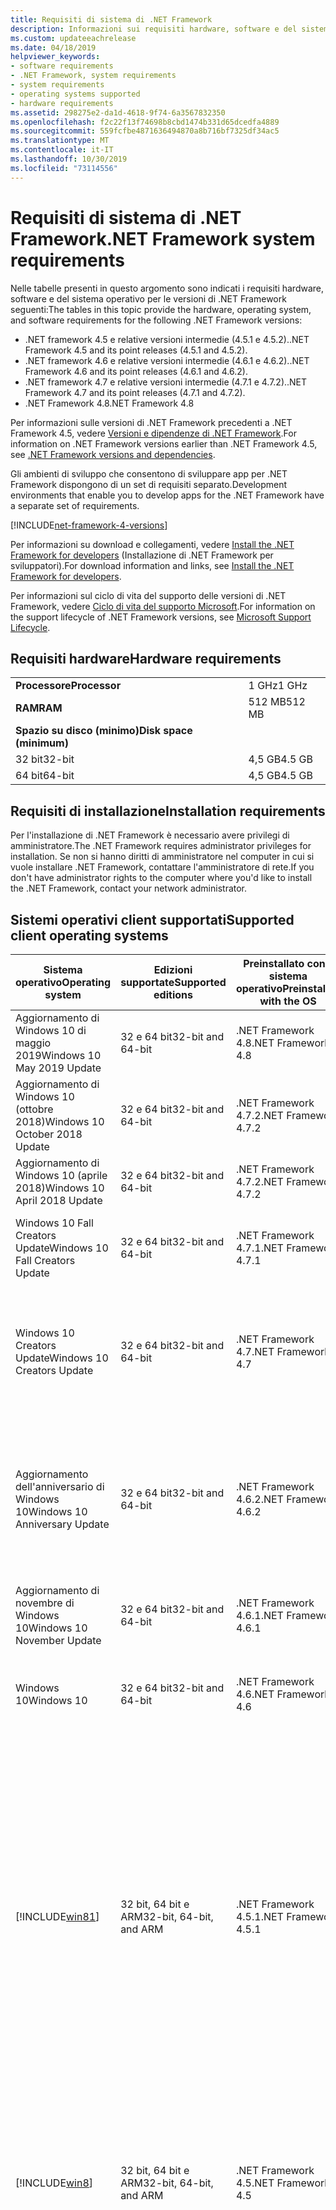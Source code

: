 ```yaml
---
title: Requisiti di sistema di .NET Framework
description: Informazioni sui requisiti hardware, software e del sistema operativo per installare .NET Framework 4.5 e versioni successive.
ms.custom: updateeachrelease
ms.date: 04/18/2019
helpviewer_keywords:
- software requirements
- .NET Framework, system requirements
- system requirements
- operating systems supported
- hardware requirements
ms.assetid: 298275e2-da1d-4618-9f74-6a3567832350
ms.openlocfilehash: f2c22f13f74698b8cbd1474b331d65dcedfa4889
ms.sourcegitcommit: 559fcfbe4871636494870a8b716bf7325df34ac5
ms.translationtype: MT
ms.contentlocale: it-IT
ms.lasthandoff: 10/30/2019
ms.locfileid: "73114556"
---
```

# <a name="net-framework-system-requirements"></a><span data-ttu-id="95db5-103">Requisiti di sistema di .NET Framework</span><span class="sxs-lookup"><span data-stu-id="95db5-103">.NET Framework system requirements</span></span>

<span data-ttu-id="95db5-104">Nelle tabelle presenti in questo argomento sono indicati i requisiti hardware, software e del sistema operativo per le versioni di .NET Framework seguenti:</span><span class="sxs-lookup"><span data-stu-id="95db5-104">The tables in this topic provide the hardware, operating system, and software requirements for the following .NET Framework versions:</span></span>

- <span data-ttu-id="95db5-105">.NET framework 4.5 e relative versioni intermedie (4.5.1 e 4.5.2).</span><span class="sxs-lookup"><span data-stu-id="95db5-105">.NET Framework 4.5 and its point releases (4.5.1 and 4.5.2).</span></span>
- <span data-ttu-id="95db5-106">.NET framework 4.6 e relative versioni intermedie (4.6.1 e 4.6.2).</span><span class="sxs-lookup"><span data-stu-id="95db5-106">.NET Framework 4.6 and its point releases (4.6.1 and 4.6.2).</span></span>
- <span data-ttu-id="95db5-107">.NET framework 4.7 e relative versioni intermedie (4.7.1 e 4.7.2).</span><span class="sxs-lookup"><span data-stu-id="95db5-107">.NET Framework 4.7 and its point releases (4.7.1 and 4.7.2).</span></span>
- <span data-ttu-id="95db5-108">.NET Framework 4.8</span><span class="sxs-lookup"><span data-stu-id="95db5-108">.NET Framework 4.8</span></span>

<span data-ttu-id="95db5-109">Per informazioni sulle versioni di .NET Framework precedenti a .NET Framework 4.5, vedere [Versioni e dipendenze di .NET Framework](../migration-guide/versions-and-dependencies.md).</span><span class="sxs-lookup"><span data-stu-id="95db5-109">For information on .NET Framework versions earlier than .NET Framework 4.5, see [.NET Framework versions and dependencies](../migration-guide/versions-and-dependencies.md).</span></span>

<span data-ttu-id="95db5-110">Gli ambienti di sviluppo che consentono di sviluppare app per .NET Framework dispongono di un set di requisiti separato.</span><span class="sxs-lookup"><span data-stu-id="95db5-110">Development environments that enable you to develop apps for the .NET Framework have a separate set of requirements.</span></span>

[!INCLUDE[net-framework-4-versions](../../../includes/net-framework-4x-versions.md)]

<span data-ttu-id="95db5-111">Per informazioni su download e collegamenti, vedere [Install the .NET Framework for developers](../install/guide-for-developers.md) (Installazione di .NET Framework per sviluppatori).</span><span class="sxs-lookup"><span data-stu-id="95db5-111">For download information and links, see [Install the .NET Framework for developers](../install/guide-for-developers.md).</span></span>

<span data-ttu-id="95db5-112">Per informazioni sul ciclo di vita del supporto delle versioni di .NET Framework, vedere [Ciclo di vita del supporto Microsoft](https://support.microsoft.com/lifecycle/search?sort=PN&alpha=Microsoft%20.NET%20Framework&Filter=FilterNO).</span><span class="sxs-lookup"><span data-stu-id="95db5-112">For information on the support lifecycle of .NET Framework versions, see [Microsoft Support Lifecycle](https://support.microsoft.com/lifecycle/search?sort=PN&alpha=Microsoft%20.NET%20Framework&Filter=FilterNO).</span></span>

## <a name="hardware-requirements"></a><span data-ttu-id="95db5-113">Requisiti hardware</span><span class="sxs-lookup"><span data-stu-id="95db5-113">Hardware requirements</span></span>

|                          |        |
| ------------------------ | ------ |
| <span data-ttu-id="95db5-114">**Processore**</span><span class="sxs-lookup"><span data-stu-id="95db5-114">**Processor**</span></span>            | <span data-ttu-id="95db5-115">1 GHz</span><span class="sxs-lookup"><span data-stu-id="95db5-115">1 GHz</span></span>  |
| <span data-ttu-id="95db5-116">**RAM**</span><span class="sxs-lookup"><span data-stu-id="95db5-116">**RAM**</span></span>                  | <span data-ttu-id="95db5-117">512 MB</span><span class="sxs-lookup"><span data-stu-id="95db5-117">512 MB</span></span> |
| <span data-ttu-id="95db5-118">**Spazio su disco (minimo)**</span><span class="sxs-lookup"><span data-stu-id="95db5-118">**Disk space (minimum)**</span></span> |        |
| <span data-ttu-id="95db5-119">32 bit</span><span class="sxs-lookup"><span data-stu-id="95db5-119">32-bit</span></span>                   | <span data-ttu-id="95db5-120">4,5 GB</span><span class="sxs-lookup"><span data-stu-id="95db5-120">4.5 GB</span></span> |
| <span data-ttu-id="95db5-121">64 bit</span><span class="sxs-lookup"><span data-stu-id="95db5-121">64-bit</span></span>                   | <span data-ttu-id="95db5-122">4,5 GB</span><span class="sxs-lookup"><span data-stu-id="95db5-122">4.5 GB</span></span> |

## <a name="installation-requirements"></a><span data-ttu-id="95db5-123">Requisiti di installazione</span><span class="sxs-lookup"><span data-stu-id="95db5-123">Installation requirements</span></span>

<span data-ttu-id="95db5-124">Per l'installazione di .NET Framework è necessario avere privilegi di amministratore.</span><span class="sxs-lookup"><span data-stu-id="95db5-124">The .NET Framework requires administrator privileges for installation.</span></span> <span data-ttu-id="95db5-125">Se non si hanno diritti di amministratore nel computer in cui si vuole installare .NET Framework, contattare l'amministratore di rete.</span><span class="sxs-lookup"><span data-stu-id="95db5-125">If you don't have administrator rights to the computer where you'd like to install the .NET Framework, contact your network administrator.</span></span>

## <a name="supported-client-operating-systems"></a><span data-ttu-id="95db5-126">Sistemi operativi client supportati</span><span class="sxs-lookup"><span data-stu-id="95db5-126">Supported client operating systems</span></span>

| <span data-ttu-id="95db5-127">Sistema operativo</span><span class="sxs-lookup"><span data-stu-id="95db5-127">Operating system</span></span> | <span data-ttu-id="95db5-128">Edizioni supportate</span><span class="sxs-lookup"><span data-stu-id="95db5-128">Supported editions</span></span> | <span data-ttu-id="95db5-129">Preinstallato con il sistema operativo</span><span class="sxs-lookup"><span data-stu-id="95db5-129">Preinstalled with the OS</span></span> | <span data-ttu-id="95db5-130">Installabile separatamente</span><span class="sxs-lookup"><span data-stu-id="95db5-130">Installable separately</span></span> |
| ---------------- | ------------------ | ------------------------ | ---------------------- |
| <span data-ttu-id="95db5-131">Aggiornamento di Windows 10 di maggio 2019</span><span class="sxs-lookup"><span data-stu-id="95db5-131">Windows 10 May 2019 Update</span></span> | <span data-ttu-id="95db5-132">32 e 64 bit</span><span class="sxs-lookup"><span data-stu-id="95db5-132">32-bit and 64-bit</span></span> | <span data-ttu-id="95db5-133">.NET Framework 4.8</span><span class="sxs-lookup"><span data-stu-id="95db5-133">.NET Framework 4.8</span></span> | -- |
| <span data-ttu-id="95db5-134">Aggiornamento di Windows 10 (ottobre 2018)</span><span class="sxs-lookup"><span data-stu-id="95db5-134">Windows 10 October 2018 Update</span></span> | <span data-ttu-id="95db5-135">32 e 64 bit</span><span class="sxs-lookup"><span data-stu-id="95db5-135">32-bit and 64-bit</span></span> | <span data-ttu-id="95db5-136">.NET Framework 4.7.2</span><span class="sxs-lookup"><span data-stu-id="95db5-136">.NET Framework 4.7.2</span></span> | <span data-ttu-id="95db5-137">.NET Framework 4.8</span><span class="sxs-lookup"><span data-stu-id="95db5-137">.NET Framework 4.8</span></span> |
| <span data-ttu-id="95db5-138">Aggiornamento di Windows 10 (aprile 2018)</span><span class="sxs-lookup"><span data-stu-id="95db5-138">Windows 10 April 2018 Update</span></span> | <span data-ttu-id="95db5-139">32 e 64 bit</span><span class="sxs-lookup"><span data-stu-id="95db5-139">32-bit and 64-bit</span></span> | <span data-ttu-id="95db5-140">.NET Framework 4.7.2</span><span class="sxs-lookup"><span data-stu-id="95db5-140">.NET Framework 4.7.2</span></span> |<span data-ttu-id="95db5-141">.NET Framework 4.8</span><span class="sxs-lookup"><span data-stu-id="95db5-141">.NET Framework 4.8</span></span>|
| <span data-ttu-id="95db5-142">Windows 10 Fall Creators Update</span><span class="sxs-lookup"><span data-stu-id="95db5-142">Windows 10 Fall Creators Update</span></span> | <span data-ttu-id="95db5-143">32 e 64 bit</span><span class="sxs-lookup"><span data-stu-id="95db5-143">32-bit and 64-bit</span></span> | <span data-ttu-id="95db5-144">.NET Framework 4.7.1</span><span class="sxs-lookup"><span data-stu-id="95db5-144">.NET Framework 4.7.1</span></span> | <span data-ttu-id="95db5-145">.NET Framework 4.7.2</span><span class="sxs-lookup"><span data-stu-id="95db5-145">.NET Framework 4.7.2</span></span><br/><br/><span data-ttu-id="95db5-146">.NET Framework 4.8</span><span class="sxs-lookup"><span data-stu-id="95db5-146">.NET Framework 4.8</span></span> |
| <span data-ttu-id="95db5-147">Windows 10 Creators Update</span><span class="sxs-lookup"><span data-stu-id="95db5-147">Windows 10 Creators Update</span></span> | <span data-ttu-id="95db5-148">32 e 64 bit</span><span class="sxs-lookup"><span data-stu-id="95db5-148">32-bit and 64-bit</span></span> | <span data-ttu-id="95db5-149">.NET Framework 4.7</span><span class="sxs-lookup"><span data-stu-id="95db5-149">.NET Framework 4.7</span></span> | <span data-ttu-id="95db5-150">.NET Framework 4.7.1</span><span class="sxs-lookup"><span data-stu-id="95db5-150">.NET Framework 4.7.1</span></span><br/><br/><span data-ttu-id="95db5-151">.NET Framework 4.7.2</span><span class="sxs-lookup"><span data-stu-id="95db5-151">.NET Framework 4.7.2</span></span><br/><br/><span data-ttu-id="95db5-152">.NET Framework 4.8</span><span class="sxs-lookup"><span data-stu-id="95db5-152">.NET Framework 4.8</span></span> |
| <span data-ttu-id="95db5-153">Aggiornamento dell'anniversario di Windows 10</span><span class="sxs-lookup"><span data-stu-id="95db5-153">Windows 10 Anniversary Update</span></span> | <span data-ttu-id="95db5-154">32 e 64 bit</span><span class="sxs-lookup"><span data-stu-id="95db5-154">32-bit and 64-bit</span></span> | <span data-ttu-id="95db5-155">.NET Framework 4.6.2</span><span class="sxs-lookup"><span data-stu-id="95db5-155">.NET Framework 4.6.2</span></span> |<span data-ttu-id="95db5-156">.NET Framework 4.7</span><span class="sxs-lookup"><span data-stu-id="95db5-156">.NET Framework 4.7</span></span><br/><br/><span data-ttu-id="95db5-157">.NET Framework 4.7.1</span><span class="sxs-lookup"><span data-stu-id="95db5-157">.NET Framework 4.7.1</span></span><br/><br/><span data-ttu-id="95db5-158">.NET Framework 4.7.2</span><span class="sxs-lookup"><span data-stu-id="95db5-158">.NET Framework 4.7.2</span></span><br/><br/><span data-ttu-id="95db5-159">.NET Framework 4.8</span><span class="sxs-lookup"><span data-stu-id="95db5-159">.NET Framework 4.8</span></span>  |
| <span data-ttu-id="95db5-160">Aggiornamento di novembre di Windows 10</span><span class="sxs-lookup"><span data-stu-id="95db5-160">Windows 10 November Update</span></span> | <span data-ttu-id="95db5-161">32 e 64 bit</span><span class="sxs-lookup"><span data-stu-id="95db5-161">32-bit and 64-bit</span></span> | <span data-ttu-id="95db5-162">.NET Framework 4.6.1</span><span class="sxs-lookup"><span data-stu-id="95db5-162">.NET Framework 4.6.1</span></span> | <span data-ttu-id="95db5-163">.NET Framework 4.6.2</span><span class="sxs-lookup"><span data-stu-id="95db5-163">.NET Framework 4.6.2</span></span> |
| <span data-ttu-id="95db5-164">Windows 10</span><span class="sxs-lookup"><span data-stu-id="95db5-164">Windows 10</span></span> | <span data-ttu-id="95db5-165">32 e 64 bit</span><span class="sxs-lookup"><span data-stu-id="95db5-165">32-bit and 64-bit</span></span> | <span data-ttu-id="95db5-166">.NET Framework 4.6</span><span class="sxs-lookup"><span data-stu-id="95db5-166">.NET Framework 4.6</span></span> | <span data-ttu-id="95db5-167">.NET Framework 4.6.1</span><span class="sxs-lookup"><span data-stu-id="95db5-167">.NET Framework 4.6.1</span></span> <br/><br/> <span data-ttu-id="95db5-168">.NET Framework 4.6.2</span><span class="sxs-lookup"><span data-stu-id="95db5-168">.NET Framework 4.6.2</span></span> |
| [!INCLUDE[win81](../../../includes/win81-md.md)] | <span data-ttu-id="95db5-169">32 bit, 64 bit e ARM</span><span class="sxs-lookup"><span data-stu-id="95db5-169">32-bit, 64-bit, and ARM</span></span> | <span data-ttu-id="95db5-170">.NET Framework 4.5.1</span><span class="sxs-lookup"><span data-stu-id="95db5-170">.NET Framework 4.5.1</span></span> | <span data-ttu-id="95db5-171">.NET Framework 4.5.2</span><span class="sxs-lookup"><span data-stu-id="95db5-171">.NET Framework 4.5.2</span></span><br /><br /> <span data-ttu-id="95db5-172">.NET Framework 4.6</span><span class="sxs-lookup"><span data-stu-id="95db5-172">.NET Framework 4.6</span></span><br /><br /> <span data-ttu-id="95db5-173">.NET Framework 4.6.1</span><span class="sxs-lookup"><span data-stu-id="95db5-173">.NET Framework 4.6.1</span></span><br /><br /> <span data-ttu-id="95db5-174">.NET Framework 4.6.2</span><span class="sxs-lookup"><span data-stu-id="95db5-174">.NET Framework 4.6.2</span></span><br /><br /><span data-ttu-id="95db5-175">.NET Framework 4.7</span><span class="sxs-lookup"><span data-stu-id="95db5-175">.NET Framework 4.7</span></span><br/><br/><span data-ttu-id="95db5-176">.NET Framework 4.7.1</span><span class="sxs-lookup"><span data-stu-id="95db5-176">.NET Framework 4.7.1</span></span><br/><br/><span data-ttu-id="95db5-177">.NET Framework 4.7.2</span><span class="sxs-lookup"><span data-stu-id="95db5-177">.NET Framework 4.7.2</span></span><br/><br/><span data-ttu-id="95db5-178">.NET Framework 4.8</span><span class="sxs-lookup"><span data-stu-id="95db5-178">.NET Framework 4.8</span></span> |
| [!INCLUDE[win8](../../../includes/win8-md.md)] | <span data-ttu-id="95db5-179">32 bit, 64 bit e ARM</span><span class="sxs-lookup"><span data-stu-id="95db5-179">32-bit, 64-bit, and ARM</span></span> | <span data-ttu-id="95db5-180">.NET Framework 4.5</span><span class="sxs-lookup"><span data-stu-id="95db5-180">.NET Framework 4.5</span></span> | <span data-ttu-id="95db5-181">.NET Framework 4.5.1</span><span class="sxs-lookup"><span data-stu-id="95db5-181">.NET Framework 4.5.1</span></span><br /><br /><span data-ttu-id="95db5-182">.NET Framework 4.5.2</span><span class="sxs-lookup"><span data-stu-id="95db5-182">.NET Framework 4.5.2</span></span><br /><br /> <span data-ttu-id="95db5-183">.NET Framework 4.6</span><span class="sxs-lookup"><span data-stu-id="95db5-183">.NET Framework 4.6</span></span><br /><br /> <span data-ttu-id="95db5-184">.NET Framework 4.6.1</span><span class="sxs-lookup"><span data-stu-id="95db5-184">.NET Framework 4.6.1</span></span> |
| <span data-ttu-id="95db5-185">Windows 7 SP1</span><span class="sxs-lookup"><span data-stu-id="95db5-185">Windows 7 SP1</span></span>|<span data-ttu-id="95db5-186">32 e 64 bit</span><span class="sxs-lookup"><span data-stu-id="95db5-186">32-bit and 64-bit</span></span> | -- | <span data-ttu-id="95db5-187">.NET Framework 4</span><span class="sxs-lookup"><span data-stu-id="95db5-187">.NET Framework 4</span></span><br /><br /> <span data-ttu-id="95db5-188">.NET Framework 4.5</span><span class="sxs-lookup"><span data-stu-id="95db5-188">.NET Framework 4.5</span></span><br /><br /> <span data-ttu-id="95db5-189">.NET Framework 4.5.1</span><span class="sxs-lookup"><span data-stu-id="95db5-189">.NET Framework 4.5.1</span></span><br /><br /> <span data-ttu-id="95db5-190">.NET Framework 4.5.2</span><span class="sxs-lookup"><span data-stu-id="95db5-190">.NET Framework 4.5.2</span></span><br /><br /> <span data-ttu-id="95db5-191">.NET Framework 4.6</span><span class="sxs-lookup"><span data-stu-id="95db5-191">.NET Framework 4.6</span></span><br /><br /> <span data-ttu-id="95db5-192">.NET Framework 4.6.1</span><span class="sxs-lookup"><span data-stu-id="95db5-192">.NET Framework 4.6.1</span></span><br /><br /> <span data-ttu-id="95db5-193">.NET Framework 4.6.2</span><span class="sxs-lookup"><span data-stu-id="95db5-193">.NET Framework 4.6.2</span></span><br /><br /><span data-ttu-id="95db5-194">.NET Framework 4.7</span><span class="sxs-lookup"><span data-stu-id="95db5-194">.NET Framework 4.7</span></span><br/><br/><span data-ttu-id="95db5-195">.NET Framework 4.7.1</span><span class="sxs-lookup"><span data-stu-id="95db5-195">.NET Framework 4.7.1</span></span><br/><br/><span data-ttu-id="95db5-196">.NET Framework 4.7.2</span><span class="sxs-lookup"><span data-stu-id="95db5-196">.NET Framework 4.7.2</span></span><br/><br/><span data-ttu-id="95db5-197">.NET Framework 4.8</span><span class="sxs-lookup"><span data-stu-id="95db5-197">.NET Framework 4.8</span></span> |
| <span data-ttu-id="95db5-198">Windows Vista SP2</span><span class="sxs-lookup"><span data-stu-id="95db5-198">Windows Vista SP2</span></span>|<span data-ttu-id="95db5-199">32 e 64 bit</span><span class="sxs-lookup"><span data-stu-id="95db5-199">32-bit and 64-bit</span></span> | -- | <span data-ttu-id="95db5-200">.NET Framework 4</span><span class="sxs-lookup"><span data-stu-id="95db5-200">.NET Framework 4</span></span><br /><br /> <span data-ttu-id="95db5-201">.NET Framework 4.5</span><span class="sxs-lookup"><span data-stu-id="95db5-201">.NET Framework 4.5</span></span><br /><br /> <span data-ttu-id="95db5-202">.NET Framework 4.5.1</span><span class="sxs-lookup"><span data-stu-id="95db5-202">.NET Framework 4.5.1</span></span><br /><br /> <span data-ttu-id="95db5-203">.NET Framework 4.5.2</span><span class="sxs-lookup"><span data-stu-id="95db5-203">.NET Framework 4.5.2</span></span><br /><br /> <span data-ttu-id="95db5-204">.NET Framework 4.6</span><span class="sxs-lookup"><span data-stu-id="95db5-204">.NET Framework 4.6</span></span> |
| <span data-ttu-id="95db5-205">Windows XP</span><span class="sxs-lookup"><span data-stu-id="95db5-205">Windows XP</span></span> |<span data-ttu-id="95db5-206">32 e 64 bit</span><span class="sxs-lookup"><span data-stu-id="95db5-206">32-bit and 64-bit</span></span> | -- | <span data-ttu-id="95db5-207">.NET Framework 4</span><span class="sxs-lookup"><span data-stu-id="95db5-207">.NET Framework 4</span></span> |

 <span data-ttu-id="95db5-208">**Note:**</span><span class="sxs-lookup"><span data-stu-id="95db5-208">**Notes:**</span></span>

- <span data-ttu-id="95db5-209">Nei sistemi Windows 7, .NET Framework richiede Windows 7 SP1.</span><span class="sxs-lookup"><span data-stu-id="95db5-209">On Windows 7 systems, the .NET Framework requires Windows 7 SP1.</span></span> <span data-ttu-id="95db5-210">Se si ha Windows 7 ma non è ancora stato installato Service Pack 1, è necessario farlo prima di installare .NET Framework.</span><span class="sxs-lookup"><span data-stu-id="95db5-210">If you're on Windows 7 and haven't yet installed Service Pack 1, you need to do so before installing the .NET Framework.</span></span>

- <span data-ttu-id="95db5-211">.NET Framework 4.5 è supportato nell'Ambiente preinstallazione di Windows (Windows PE).</span><span class="sxs-lookup"><span data-stu-id="95db5-211">.NET Framework 4.5 is supported on the Windows Preinstallation Environment (Windows PE).</span></span> <span data-ttu-id="95db5-212">Non tutte le funzionalità sono supportate in Windows PE.</span><span class="sxs-lookup"><span data-stu-id="95db5-212">Not all features are supported on Windows PE.</span></span>

- <span data-ttu-id="95db5-213">.NET Framework 4 supporta anche la piattaforma IA64.</span><span class="sxs-lookup"><span data-stu-id="95db5-213">.NET Framework 4 also supports the IA64 platform.</span></span>

- <span data-ttu-id="95db5-214">Per tutte le piattaforme, si consiglia di eseguire l'aggiornamento al Service Pack di Windows più recente e di installare gli aggiornamenti critici disponibili nel [sito Web Windows Update](https://go.microsoft.com/fwlink/?LinkId=168461) per garantire la massima compatibilità e sicurezza.</span><span class="sxs-lookup"><span data-stu-id="95db5-214">For all platforms, we recommend that you upgrade to the latest Windows Service Pack and install critical updates available from the [Windows Update website](https://go.microsoft.com/fwlink/?LinkId=168461) to ensure the best compatibility and security.</span></span>

- <span data-ttu-id="95db5-215">Nei sistemi operativi a 64 bit, .NET Framework supporta sia WOW64 (elaborazione a 32 bit su un computer a 64 bit) che l'elaborazione nativa a 64 bit.</span><span class="sxs-lookup"><span data-stu-id="95db5-215">On 64-bit operating systems, the .NET Framework supports both WOW64 (32-bit processing on a 64-bit machine) and| native 64-bit processing.</span></span>

## <a name="supported-server-operating-systems"></a><span data-ttu-id="95db5-216">Sistemi operativi server supportati</span><span class="sxs-lookup"><span data-stu-id="95db5-216">Supported server operating systems</span></span>

| <span data-ttu-id="95db5-217">Sistema operativo</span><span class="sxs-lookup"><span data-stu-id="95db5-217">Operating system</span></span> | <span data-ttu-id="95db5-218">Edizioni supportate</span><span class="sxs-lookup"><span data-stu-id="95db5-218">Supported editions</span></span> | <span data-ttu-id="95db5-219">Preinstallato con il sistema operativo</span><span class="sxs-lookup"><span data-stu-id="95db5-219">Preinstalled with the OS</span></span> | <span data-ttu-id="95db5-220">Installabile separatamente</span><span class="sxs-lookup"><span data-stu-id="95db5-220">Installable separately</span></span> |
| ---------------- | ------------------ | ------------------------ | ---------------------- |
| <span data-ttu-id="95db5-221">Windows Server 2019</span><span class="sxs-lookup"><span data-stu-id="95db5-221">Windows Server 2019</span></span> | <span data-ttu-id="95db5-222">64 bit</span><span class="sxs-lookup"><span data-stu-id="95db5-222">64-bit</span></span> | <span data-ttu-id="95db5-223">.NET Framework 4.7.2</span><span class="sxs-lookup"><span data-stu-id="95db5-223">.NET Framework 4.7.2</span></span> | <span data-ttu-id="95db5-224">.NET Framework 4.8</span><span class="sxs-lookup"><span data-stu-id="95db5-224">.NET Framework 4.8</span></span> |
| <span data-ttu-id="95db5-225">Windows Server, versione 1809</span><span class="sxs-lookup"><span data-stu-id="95db5-225">Windows Server, version 1809</span></span> | <span data-ttu-id="95db5-226">64 bit</span><span class="sxs-lookup"><span data-stu-id="95db5-226">64-bit</span></span> | <span data-ttu-id="95db5-227">.NET Framework 4.7.2</span><span class="sxs-lookup"><span data-stu-id="95db5-227">.NET Framework 4.7.2</span></span> | <span data-ttu-id="95db5-228">.NET Framework 4.8</span><span class="sxs-lookup"><span data-stu-id="95db5-228">.NET Framework 4.8</span></span> |
| <span data-ttu-id="95db5-229">Windows Server, versione 1803</span><span class="sxs-lookup"><span data-stu-id="95db5-229">Windows Server, version 1803</span></span> | <span data-ttu-id="95db5-230">64 bit</span><span class="sxs-lookup"><span data-stu-id="95db5-230">64-bit</span></span> | <span data-ttu-id="95db5-231">.NET Framework 4.7.2</span><span class="sxs-lookup"><span data-stu-id="95db5-231">.NET Framework 4.7.2</span></span> | <span data-ttu-id="95db5-232">.NET Framework 4.8</span><span class="sxs-lookup"><span data-stu-id="95db5-232">.NET Framework 4.8</span></span> |
| <span data-ttu-id="95db5-233">Windows Server, versione 1709</span><span class="sxs-lookup"><span data-stu-id="95db5-233">Windows Server, version 1709</span></span> | <span data-ttu-id="95db5-234">64 bit</span><span class="sxs-lookup"><span data-stu-id="95db5-234">64-bit</span></span> | <span data-ttu-id="95db5-235">.NET Framework 4.7.1</span><span class="sxs-lookup"><span data-stu-id="95db5-235">.NET Framework 4.7.1</span></span> | <span data-ttu-id="95db5-236">.NET Framework 4.7.2</span><span class="sxs-lookup"><span data-stu-id="95db5-236">.NET Framework 4.7.2</span></span>|
| <span data-ttu-id="95db5-237">Windows Server 2016</span><span class="sxs-lookup"><span data-stu-id="95db5-237">Windows Server 2016</span></span> | <span data-ttu-id="95db5-238">64 bit</span><span class="sxs-lookup"><span data-stu-id="95db5-238">64-bit</span></span> | <span data-ttu-id="95db5-239">.NET Framework 4.6.2</span><span class="sxs-lookup"><span data-stu-id="95db5-239">.NET Framework 4.6.2</span></span> | <span data-ttu-id="95db5-240">.NET Framework 4.7</span><span class="sxs-lookup"><span data-stu-id="95db5-240">.NET Framework 4.7</span></span><br/><br/> <span data-ttu-id="95db5-241">.NET Framework 4.7.1</span><span class="sxs-lookup"><span data-stu-id="95db5-241">.NET Framework 4.7.1</span></span><br/><br/><span data-ttu-id="95db5-242">.NET Framework 4.7.2</span><span class="sxs-lookup"><span data-stu-id="95db5-242">.NET Framework 4.7.2</span></span><br/><br/><span data-ttu-id="95db5-243">.NET Framework 4.8</span><span class="sxs-lookup"><span data-stu-id="95db5-243">.NET Framework 4.8</span></span> |
| <span data-ttu-id="95db5-244">Windows Server 2012 R2</span><span class="sxs-lookup"><span data-stu-id="95db5-244">Windows Server 2012 R2</span></span> | <span data-ttu-id="95db5-245">64 bit</span><span class="sxs-lookup"><span data-stu-id="95db5-245">64-bit</span></span> | <span data-ttu-id="95db5-246">.NET Framework 4.5.1</span><span class="sxs-lookup"><span data-stu-id="95db5-246">.NET Framework 4.5.1</span></span> | <span data-ttu-id="95db5-247">.NET Framework 4.5.2</span><span class="sxs-lookup"><span data-stu-id="95db5-247">.NET Framework 4.5.2</span></span><br /><br /> <span data-ttu-id="95db5-248">.NET Framework 4.6</span><span class="sxs-lookup"><span data-stu-id="95db5-248">.NET Framework 4.6</span></span><br /><br /> <span data-ttu-id="95db5-249">.NET Framework 4.6.1</span><span class="sxs-lookup"><span data-stu-id="95db5-249">.NET Framework 4.6.1</span></span><br /><br /> <span data-ttu-id="95db5-250">.NET Framework 4.6.2</span><span class="sxs-lookup"><span data-stu-id="95db5-250">.NET Framework 4.6.2</span></span><br /><br /><span data-ttu-id="95db5-251">.NET Framework 4.7</span><span class="sxs-lookup"><span data-stu-id="95db5-251">.NET Framework 4.7</span></span><br/><br/> <span data-ttu-id="95db5-252">.NET Framework 4.7.1</span><span class="sxs-lookup"><span data-stu-id="95db5-252">.NET Framework 4.7.1</span></span><br/><br/><span data-ttu-id="95db5-253">.NET Framework 4.7.2</span><span class="sxs-lookup"><span data-stu-id="95db5-253">.NET Framework 4.7.2</span></span><br/><br/><span data-ttu-id="95db5-254">.NET Framework 4.8</span><span class="sxs-lookup"><span data-stu-id="95db5-254">.NET Framework 4.8</span></span> |
| <span data-ttu-id="95db5-255">Windows Server 2012 (edizione a 64 bit)</span><span class="sxs-lookup"><span data-stu-id="95db5-255">Windows Server 2012 (64-bit edition)</span></span> | <span data-ttu-id="95db5-256">64 bit</span><span class="sxs-lookup"><span data-stu-id="95db5-256">64-bit</span></span>| <span data-ttu-id="95db5-257">.NET Framework 4.5</span><span class="sxs-lookup"><span data-stu-id="95db5-257">.NET Framework 4.5</span></span> | <span data-ttu-id="95db5-258">.NET Framework 4.5.1</span><span class="sxs-lookup"><span data-stu-id="95db5-258">.NET Framework 4.5.1</span></span><br /><br /> <span data-ttu-id="95db5-259">.NET Framework 4.5.2</span><span class="sxs-lookup"><span data-stu-id="95db5-259">.NET Framework 4.5.2</span></span><br /><br /> <span data-ttu-id="95db5-260">.NET Framework 4.6</span><span class="sxs-lookup"><span data-stu-id="95db5-260">.NET Framework 4.6</span></span><br /><br /> <span data-ttu-id="95db5-261">.NET Framework 4.6.1</span><span class="sxs-lookup"><span data-stu-id="95db5-261">.NET Framework 4.6.1</span></span><br /><br /> <span data-ttu-id="95db5-262">.NET Framework 4.6.2</span><span class="sxs-lookup"><span data-stu-id="95db5-262">.NET Framework 4.6.2</span></span><br /><br /><span data-ttu-id="95db5-263">.NET Framework 4.7</span><span class="sxs-lookup"><span data-stu-id="95db5-263">.NET Framework 4.7</span></span><br/><br/><span data-ttu-id="95db5-264">.NET Framework 4.7.1</span><span class="sxs-lookup"><span data-stu-id="95db5-264">.NET Framework 4.7.1</span></span><br/><br/><span data-ttu-id="95db5-265">.NET Framework 4.7.2</span><span class="sxs-lookup"><span data-stu-id="95db5-265">.NET Framework 4.7.2</span></span><br/><br/><span data-ttu-id="95db5-266">.NET Framework 4.8</span><span class="sxs-lookup"><span data-stu-id="95db5-266">.NET Framework 4.8</span></span> |
| <span data-ttu-id="95db5-267">Windows Server 2008 R2 SP1</span><span class="sxs-lookup"><span data-stu-id="95db5-267">Windows Server 2008 R2 SP1</span></span>|<span data-ttu-id="95db5-268">64 bit</span><span class="sxs-lookup"><span data-stu-id="95db5-268">64-bit</span></span> | -- | <span data-ttu-id="95db5-269">.NET Framework 4</span><span class="sxs-lookup"><span data-stu-id="95db5-269">.NET Framework 4</span></span><br /><br /> <span data-ttu-id="95db5-270">.NET Framework 4.5</span><span class="sxs-lookup"><span data-stu-id="95db5-270">.NET Framework 4.5</span></span><br /><br /> <span data-ttu-id="95db5-271">.NET Framework 4.5.1</span><span class="sxs-lookup"><span data-stu-id="95db5-271">.NET Framework 4.5.1</span></span><br /><br /> <span data-ttu-id="95db5-272">.NET Framework 4.5.2</span><span class="sxs-lookup"><span data-stu-id="95db5-272">.NET Framework 4.5.2</span></span><br /><br /> <span data-ttu-id="95db5-273">.NET Framework 4.6</span><span class="sxs-lookup"><span data-stu-id="95db5-273">.NET Framework 4.6</span></span><br /><br /> <span data-ttu-id="95db5-274">.NET Framework 4.6.1</span><span class="sxs-lookup"><span data-stu-id="95db5-274">.NET Framework 4.6.1</span></span><br /><br /> <span data-ttu-id="95db5-275">.NET Framework 4.6.2</span><span class="sxs-lookup"><span data-stu-id="95db5-275">.NET Framework 4.6.2</span></span><br /><br /><span data-ttu-id="95db5-276">.NET Framework 4.7</span><span class="sxs-lookup"><span data-stu-id="95db5-276">.NET Framework 4.7</span></span><br/><br/><span data-ttu-id="95db5-277">.NET Framework 4.7.1</span><span class="sxs-lookup"><span data-stu-id="95db5-277">.NET Framework 4.7.1</span></span><br/><br/><span data-ttu-id="95db5-278">.NET Framework 4.7.2</span><span class="sxs-lookup"><span data-stu-id="95db5-278">.NET Framework 4.7.2</span></span><br/><br/><span data-ttu-id="95db5-279">.NET Framework 4.8</span><span class="sxs-lookup"><span data-stu-id="95db5-279">.NET Framework 4.8</span></span> |
| <span data-ttu-id="95db5-280">Windows Server 2008 SP2</span><span class="sxs-lookup"><span data-stu-id="95db5-280">Windows Server 2008 SP2</span></span>|<span data-ttu-id="95db5-281">32 e 64 bit</span><span class="sxs-lookup"><span data-stu-id="95db5-281">32-bit and 64-bit</span></span> | -- | <span data-ttu-id="95db5-282">.NET Framework 4</span><span class="sxs-lookup"><span data-stu-id="95db5-282">.NET Framework 4</span></span><br /><br /> <span data-ttu-id="95db5-283">.NET Framework 4.5</span><span class="sxs-lookup"><span data-stu-id="95db5-283">.NET Framework 4.5</span></span><br /><br /> <span data-ttu-id="95db5-284">.NET Framework 4.5.1</span><span class="sxs-lookup"><span data-stu-id="95db5-284">.NET Framework 4.5.1</span></span><br /><br /> <span data-ttu-id="95db5-285">.NET Framework 4.5.2</span><span class="sxs-lookup"><span data-stu-id="95db5-285">.NET Framework 4.5.2</span></span><br /><br /> <span data-ttu-id="95db5-286">.NET Framework 4.6</span><span class="sxs-lookup"><span data-stu-id="95db5-286">.NET Framework 4.6</span></span> |

 <span data-ttu-id="95db5-287">**Note:**</span><span class="sxs-lookup"><span data-stu-id="95db5-287">**Notes:**</span></span>

- [!INCLUDE[winserver8](../../../includes/winserver8-md.md)] <span data-ttu-id="95db5-288">include .NET Framework 4.5, che di conseguenza non deve essere installato separatamente.</span><span class="sxs-lookup"><span data-stu-id="95db5-288">includes .NET Framework 4.5, so you don't have to install it separately.</span></span> <span data-ttu-id="95db5-289">Analogamente, [!INCLUDE[winblue_server_2](../../../includes/winblue-server-2-md.md)] include .NET Framework 4.5.1.</span><span class="sxs-lookup"><span data-stu-id="95db5-289">Similarly, [!INCLUDE[winblue_server_2](../../../includes/winblue-server-2-md.md)] includes .NET Framework 4.5.1.</span></span>

- <span data-ttu-id="95db5-290">.NET Framework ha supporto limitato per il ruolo Server Core con Windows Server 2008 R2 SP1 o versioni successive.</span><span class="sxs-lookup"><span data-stu-id="95db5-290">The .NET Framework has limited support for the Server Core Role with Windows Server 2008 R2 SP1 or later.</span></span> <span data-ttu-id="95db5-291">Per un elenco di API non supportate, vedere [Server Core .NET Functionality](https://docs.microsoft.com/previous-versions//dd745015(v=vs.85)) (Funzionalità .NET di Server Core).</span><span class="sxs-lookup"><span data-stu-id="95db5-291">See [Server Core .NET Functionality](https://docs.microsoft.com/previous-versions//dd745015(v=vs.85)) for a list of unsupported APIs.</span></span>

- <span data-ttu-id="95db5-292">.NET Framework non è supportato in Windows Server 2008 R2 per sistemi basati su Itanium.</span><span class="sxs-lookup"><span data-stu-id="95db5-292">The .NET Framework isn't supported on Windows Server 2008 R2 for Itanium-Based Systems.</span></span>

- <span data-ttu-id="95db5-293">.NET Framework non è supportato nel ruolo Server Core in Windows Server 2008 SP2.</span><span class="sxs-lookup"><span data-stu-id="95db5-293">On Windows Server 2008 SP2, the .NET Framework is not supported in the Server Core Role.</span></span>

- <span data-ttu-id="95db5-294">Per tutte le piattaforme, si consiglia di eseguire l'aggiornamento al Service Pack di Windows più recente e installare gli aggiornamenti critici disponibili nel [sito Web Windows Update](https://go.microsoft.com/fwlink/?LinkId=168461) per garantire la massima compatibilità e sicurezza.</span><span class="sxs-lookup"><span data-stu-id="95db5-294">For all platforms, we recommend that you upgrade to the latest Windows Service Pack and critical updates available from the [Windows Update website](https://go.microsoft.com/fwlink/?LinkId=168461) to ensure the best compatibility and security.</span></span> <span data-ttu-id="95db5-295">Su alcuni sistemi operativi potrebbe essere necessaria l'installazione dell'ultimo Windows Service Pack.</span><span class="sxs-lookup"><span data-stu-id="95db5-295">Installation of the latest Windows Service Pack may be required on some operating systems.</span></span>

- <span data-ttu-id="95db5-296">Nei sistemi operativi a 64 bit, .NET Framework supporta sia WOW64 (elaborazione a 32 bit su un computer a 64 bit) che l'elaborazione nativa a 64 bit.</span><span class="sxs-lookup"><span data-stu-id="95db5-296">On 64-bit operating systems, the .NET Framework supports both WOW64 (32-bit processing on a 64-bit machine) and native 64-bit processing.</span></span>

## <a name="see-also"></a><span data-ttu-id="95db5-297">Vedere anche</span><span class="sxs-lookup"><span data-stu-id="95db5-297">See also</span></span>

- [<span data-ttu-id="95db5-298">Guida all'installazione</span><span class="sxs-lookup"><span data-stu-id="95db5-298">Installation Guide</span></span>](../install/index.md)
- [<span data-ttu-id="95db5-299">Introduzione</span><span class="sxs-lookup"><span data-stu-id="95db5-299">Getting Started</span></span>](index.md)
- [<span data-ttu-id="95db5-300">Risolvere i problemi relativi alle installazioni e alle disinstallazioni bloccate di .NET Framework</span><span class="sxs-lookup"><span data-stu-id="95db5-300">Troubleshoot blocked .NET Framework installations and uninstallations</span></span>](../install/troubleshoot-blocked-installations-and-uninstallations.md)
